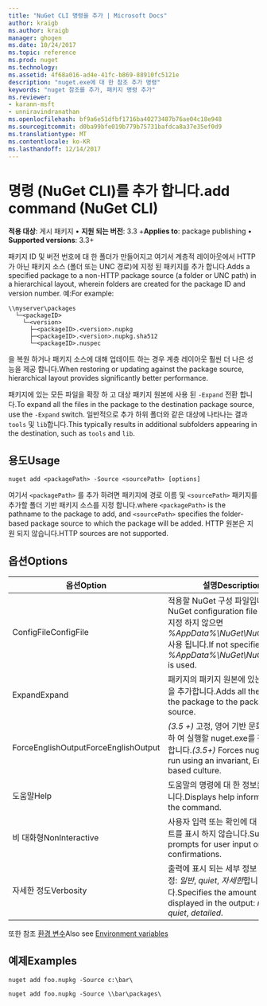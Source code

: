 ```yaml
---
title: "NuGet CLI 명령을 추가 | Microsoft Docs"
author: kraigb
ms.author: kraigb
manager: ghogen
ms.date: 10/24/2017
ms.topic: reference
ms.prod: nuget
ms.technology: 
ms.assetid: 4f68a016-ad4e-41fc-b869-88910fc5121e
description: "nuget.exe에 대 한 참조 추가 명령"
keywords: "nuget 참조를 추가, 패키지 명령 추가"
ms.reviewer:
- karann-msft
- unniravindranathan
ms.openlocfilehash: bf9a6e51dfbf1716ba40273487b76ae04c18e948
ms.sourcegitcommit: d0ba99bfe019b779b75731bafdca8a37e35ef0d9
ms.translationtype: MT
ms.contentlocale: ko-KR
ms.lasthandoff: 12/14/2017
---
```

# <a name="add-command-nuget-cli"></a><span data-ttu-id="25936-104">명령 (NuGet CLI)를 추가 합니다.</span><span class="sxs-lookup"><span data-stu-id="25936-104">add command (NuGet CLI)</span></span>

<span data-ttu-id="25936-105">**적용 대상**: 게시 패키지 &bullet; **지원 되는 버전**: 3.3 +</span><span class="sxs-lookup"><span data-stu-id="25936-105">**Applies to**: package publishing &bullet; **Supported versions**: 3.3+</span></span>

<span data-ttu-id="25936-106">패키지 ID 및 버전 번호에 대 한 폴더가 만들어지고 여기서 계층적 레이아웃에서 HTTP가 아닌 패키지 소스 (폴더 또는 UNC 경로)에 지정 된 패키지를 추가 합니다.</span><span class="sxs-lookup"><span data-stu-id="25936-106">Adds a specified package to a non-HTTP package source (a folder or UNC path) in a hierarchical layout, wherein folders are created for the package ID and version number.</span></span> <span data-ttu-id="25936-107">예:</span><span class="sxs-lookup"><span data-stu-id="25936-107">For example:</span></span>

    \\myserver\packages
      └─<packageID>
        └─<version>
          ├─<packageID>.<version>.nupkg
          ├─<packageID>.<version>.nupkg.sha512
          └─<packageID>.nuspec

<span data-ttu-id="25936-108">을 복원 하거나 패키지 소스에 대해 업데이트 하는 경우 계층 레이아웃 훨씬 더 나은 성능을 제공 합니다.</span><span class="sxs-lookup"><span data-stu-id="25936-108">When restoring or updating against the package source, hierarchical layout provides significantly better performance.</span></span>

<span data-ttu-id="25936-109">패키지에 있는 모든 파일을 확장 하 고 대상 패키지 원본에 사용 된 `-Expand` 전환 합니다.</span><span class="sxs-lookup"><span data-stu-id="25936-109">To expand all the files in the package to the destination package source, use the `-Expand` switch.</span></span> <span data-ttu-id="25936-110">일반적으로 추가 하위 폴더와 같은 대상에 나타나는 결과 `tools` 및 `lib`합니다.</span><span class="sxs-lookup"><span data-stu-id="25936-110">This typically results in additional subfolders appearing in the destination, such as `tools` and `lib`.</span></span>

## <a name="usage"></a><span data-ttu-id="25936-111">용도</span><span class="sxs-lookup"><span data-stu-id="25936-111">Usage</span></span>

```
nuget add <packagePath> -Source <sourcePath> [options]
```

<span data-ttu-id="25936-112">여기서 `<packagePath>` 를 추가 하려면 패키지에 경로 이름 및 `<sourcePath>` 패키지를 추가할 폴더 기반 패키지 소스를 지정 합니다.</span><span class="sxs-lookup"><span data-stu-id="25936-112">where `<packagePath>` is the pathname to the package to add, and `<sourcePath>` specifies the folder-based package source to which the package will be added.</span></span> <span data-ttu-id="25936-113">HTTP 원본은 지원 되지 않습니다.</span><span class="sxs-lookup"><span data-stu-id="25936-113">HTTP sources are not supported.</span></span>

## <a name="options"></a><span data-ttu-id="25936-114">옵션</span><span class="sxs-lookup"><span data-stu-id="25936-114">Options</span></span>

| <span data-ttu-id="25936-115">옵션</span><span class="sxs-lookup"><span data-stu-id="25936-115">Option</span></span> | <span data-ttu-id="25936-116">설명</span><span class="sxs-lookup"><span data-stu-id="25936-116">Description</span></span> |
| --- | --- |
| <span data-ttu-id="25936-117">ConfigFile</span><span class="sxs-lookup"><span data-stu-id="25936-117">ConfigFile</span></span> | <span data-ttu-id="25936-118">적용할 NuGet 구성 파일입니다.</span><span class="sxs-lookup"><span data-stu-id="25936-118">The NuGet configuration file to apply.</span></span> <span data-ttu-id="25936-119">지정 하지 않으면 *%AppData%\NuGet\NuGet.Config* 사용 됩니다.</span><span class="sxs-lookup"><span data-stu-id="25936-119">If not specified, *%AppData%\NuGet\NuGet.Config* is used.</span></span>| 
| <span data-ttu-id="25936-120">Expand</span><span class="sxs-lookup"><span data-stu-id="25936-120">Expand</span></span> | <span data-ttu-id="25936-121">패키지의 패키지 원본에 있는 모든 파일을 추가합니다.</span><span class="sxs-lookup"><span data-stu-id="25936-121">Adds all the files in the package to the package source.</span></span> |
| <span data-ttu-id="25936-122">ForceEnglishOutput</span><span class="sxs-lookup"><span data-stu-id="25936-122">ForceEnglishOutput</span></span> | <span data-ttu-id="25936-123">*(3.5 +)*  고정, 영어 기반 문화권을 사용 하 여 실행할 nuget.exe를 강제로 수행 합니다.</span><span class="sxs-lookup"><span data-stu-id="25936-123">*(3.5+)* Forces nuget.exe to run using an invariant, English-based culture.</span></span> |
| <span data-ttu-id="25936-124">도움말</span><span class="sxs-lookup"><span data-stu-id="25936-124">Help</span></span> | <span data-ttu-id="25936-125">도움말의 명령에 대 한 정보를 표시 합니다.</span><span class="sxs-lookup"><span data-stu-id="25936-125">Displays help information for the command.</span></span> |
| <span data-ttu-id="25936-126">비 대화형</span><span class="sxs-lookup"><span data-stu-id="25936-126">NonInteractive</span></span> | <span data-ttu-id="25936-127">사용자 입력 또는 확인에 대 한 프롬프트를 표시 하지 않습니다.</span><span class="sxs-lookup"><span data-stu-id="25936-127">Suppresses prompts for user input or confirmations.</span></span> |
| <span data-ttu-id="25936-128">자세한 정도</span><span class="sxs-lookup"><span data-stu-id="25936-128">Verbosity</span></span> | <span data-ttu-id="25936-129">출력에 표시 되는 세부 정보 수준을 지정: *일반*, *quiet*, *자세한*합니다.</span><span class="sxs-lookup"><span data-stu-id="25936-129">Specifies the amount of detail displayed in the output: *normal*, *quiet*, *detailed*.</span></span> |

<span data-ttu-id="25936-130">또한 참조 [환경 변수](cli-ref-environment-variables.md)</span><span class="sxs-lookup"><span data-stu-id="25936-130">Also see [Environment variables](cli-ref-environment-variables.md)</span></span>

## <a name="examples"></a><span data-ttu-id="25936-131">예제</span><span class="sxs-lookup"><span data-stu-id="25936-131">Examples</span></span>

```
nuget add foo.nupkg -Source c:\bar\

nuget add foo.nupkg -Source \\bar\packages\
```

